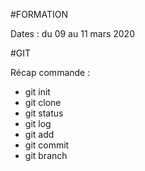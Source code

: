 #FORMATION

Dates : du 09 au 11 mars 2020

#GIT

Récap commande :

- git init
- git clone
- git status
- git log
- git add
- git commit
- git branch
